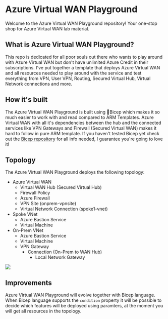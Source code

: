 # Azure Virtual WAN Playground
Welcome to the Azure Virtual WAN Playground repository! Your one-stop shop for Azure Virtual WAN lab material.

## What is Azure Virtual WAN Playground?
This repo is dedicated for all poor souls out there who wants to play around with Azure Virtual WAN but don't have unlimited Azure Credit in their subscriptions. I've put together a template that deploys Azure Virtual WAN and all resources needed to play around with the service and test everything from VPN, User VPN, Routing, Secured Virtual Hub, Virtual Network connections and more.

## How it's built
The Azure Virtual WAN Playground is built using 💪Bicep which makes it so much easier to work with and read compared to ARM Templates. Azure Virtual WAN with all it's dependencies between the hub and the connected services like VPN Gateways and Firewall (Secured Virtual WAN) makes it hard to follow in pure ARM template. If you haven't tested Bicep yet check out the [Bicep repository](https://github.com/Azure/bicep) for all info needed, I guarantee you're going to love it! 

## Topology
The Azure Virtual WAN Playground deploys the following topology:

- Azure Virtual WAN
  - Virtual WAN Hub (Secured Virtual Hub)
  - Firewall Policy
  - Azure Firewall
  - VPN Site (onprem-vpnsite)
  - Virtual Network Connection (spoke1-vnet)
- Spoke VNet
  - Azure Bastion Service
  - Virtual Machine
- On-Prem VNet
  - Azure Bastion Service
  - Virtual Machine
  - VPN Gateway
    - Connection (On-Prem to WAN Hub)
      - Local Network Gateway
 
<img src="https://github.com/StefanIvemo/vwan-playground/blob/on-prem-vnet/media/vwan-playground-topology.png?raw=true">

## Improvements
Azure Virtual WAN Playground will evolve together with Bicep language. When Bicep language supports the `condition` property it will be possible to decide which features will be deployed using paramters, at the moment you will get all resources in the topology. 
